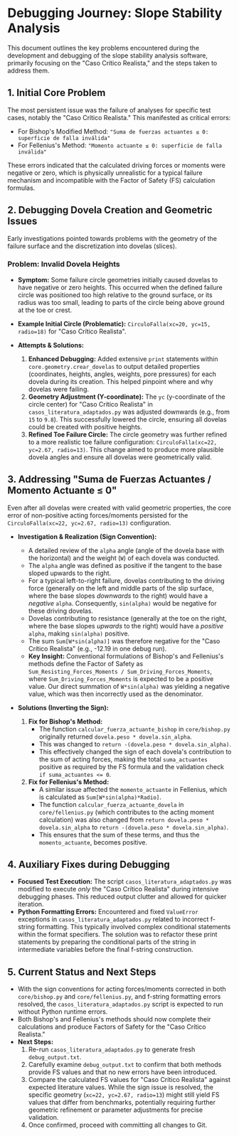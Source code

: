 # Debugging Journey: Slope Stability Analysis

This document outlines the key problems encountered during the development and debugging of the slope stability analysis software, primarily focusing on the "Caso Crítico Realista," and the steps taken to address them.

## 1. Initial Core Problem

The most persistent issue was the failure of analyses for specific test cases, notably the "Caso Crítico Realista." This manifested as critical errors:
- For Bishop's Modified Method: `"Suma de fuerzas actuantes ≤ 0: superficie de falla inválida"`
- For Fellenius's Method: `"Momento actuante ≤ 0: superficie de falla inválida"`

These errors indicated that the calculated driving forces or moments were negative or zero, which is physically unrealistic for a typical failure mechanism and incompatible with the Factor of Safety (FS) calculation formulas.

## 2. Debugging Dovela Creation and Geometric Issues

Early investigations pointed towards problems with the geometry of the failure surface and the discretization into dovelas (slices).

### Problem: Invalid Dovela Heights
- **Symptom:** Some failure circle geometries initially caused dovelas to have negative or zero heights. This occurred when the defined failure circle was positioned too high relative to the ground surface, or its radius was too small, leading to parts of the circle being above ground at the toe or crest.
- **Example Initial Circle (Problematic):** `CirculoFalla(xc=20, yc=15, radio=18)` for "Caso Crítico Realista".

- **Attempts & Solutions:**
    1.  **Enhanced Debugging:** Added extensive `print` statements within `core.geometry.crear_dovelas` to output detailed properties (coordinates, heights, angles, weights, pore pressures) for each dovela during its creation. This helped pinpoint where and why dovelas were failing.
    2.  **Geometry Adjustment (Y-coordinate):** The `yc` (y-coordinate of the circle center) for "Caso Crítico Realista" in `casos_literatura_adaptados.py` was adjusted downwards (e.g., from `15` to `9.8`). This successfully lowered the circle, ensuring all dovelas could be created with positive heights.
    3.  **Refined Toe Failure Circle:** The circle geometry was further refined to a more realistic toe failure configuration: `CirculoFalla(xc=22, yc=2.67, radio=13)`. This change aimed to produce more plausible dovela angles and ensure all dovelas were geometrically valid.

## 3. Addressing "Suma de Fuerzas Actuantes / Momento Actuante ≤ 0"

Even after all dovelas were created with valid geometric properties, the core error of non-positive acting forces/moments persisted for the `CirculoFalla(xc=22, yc=2.67, radio=13)` configuration.

- **Investigation & Realization (Sign Convention):**
    - A detailed review of the `alpha` angle (angle of the dovela base with the horizontal) and the weight (`W`) of each dovela was conducted.
    - The `alpha` angle was defined as positive if the tangent to the base sloped upwards to the right.
    - For a typical left-to-right failure, dovelas contributing to the driving force (generally on the left and middle parts of the slip surface, where the base slopes *downwards* to the right) would have a *negative* `alpha`. Consequently, `sin(alpha)` would be negative for these driving dovelas.
    - Dovelas contributing to resistance (generally at the toe on the right, where the base slopes *upwards* to the right) would have a *positive* `alpha`, making `sin(alpha)` positive.
    - The sum `Sum[W*sin(alpha)]` was therefore negative for the "Caso Crítico Realista" (e.g., -12.19 in one debug run).
    - **Key Insight:** Conventional formulations of Bishop's and Fellenius's methods define the Factor of Safety as `Sum_Resisting_Forces_Moments / Sum_Driving_Forces_Moments`, where `Sum_Driving_Forces_Moments` is expected to be a positive value. Our direct summation of `W*sin(alpha)` was yielding a negative value, which was then incorrectly used as the denominator.

- **Solutions (Inverting the Sign):**
    1.  **Fix for Bishop's Method:**
        - The function `calcular_fuerza_actuante_bishop` in `core/bishop.py` originally returned `dovela.peso * dovela.sin_alpha`.
        - This was changed to `return -(dovela.peso * dovela.sin_alpha)`.
        - This effectively changed the sign of each dovela's contribution to the sum of acting forces, making the total `suma_actuantes` positive as required by the FS formula and the validation check `if suma_actuantes <= 0`.
    2.  **Fix for Fellenius's Method:**
        - A similar issue affected the `momento_actuante` in Fellenius, which is calculated as `Sum[W*sin(alpha)*Radio]`.
        - The function `calcular_fuerza_actuante_dovela` in `core/fellenius.py` (which contributes to the acting moment calculation) was also changed from `return dovela.peso * dovela.sin_alpha` to `return -(dovela.peso * dovela.sin_alpha)`.
        - This ensures that the sum of these terms, and thus the `momento_actuante`, becomes positive.

## 4. Auxiliary Fixes during Debugging

- **Focused Test Execution:** The script `casos_literatura_adaptados.py` was modified to execute *only* the "Caso Crítico Realista" during intensive debugging phases. This reduced output clutter and allowed for quicker iteration.
- **Python Formatting Errors:** Encountered and fixed `ValueError` exceptions in `casos_literatura_adaptados.py` related to incorrect f-string formatting. This typically involved complex conditional statements within the format specifiers. The solution was to refactor these print statements by preparing the conditional parts of the string in intermediate variables before the final f-string construction.

## 5. Current Status and Next Steps

- With the sign conventions for acting forces/moments corrected in both `core/bishop.py` and `core/fellenius.py`, and f-string formatting errors resolved, the `casos_literatura_adaptados.py` script is expected to run without Python runtime errors.
- Both Bishop's and Fellenius's methods should now complete their calculations and produce Factors of Safety for the "Caso Crítico Realista."
- **Next Steps:**
    1.  Re-run `casos_literatura_adaptados.py` to generate fresh `debug_output.txt`.
    2.  Carefully examine `debug_output.txt` to confirm that both methods provide FS values and that no new errors have been introduced.
    3.  Compare the calculated FS values for "Caso Crítico Realista" against expected literature values. While the sign issue is resolved, the specific geometry (`xc=22, yc=2.67, radio=13`) might still yield FS values that differ from benchmarks, potentially requiring further geometric refinement or parameter adjustments for precise validation.
    4.  Once confirmed, proceed with committing all changes to Git.
